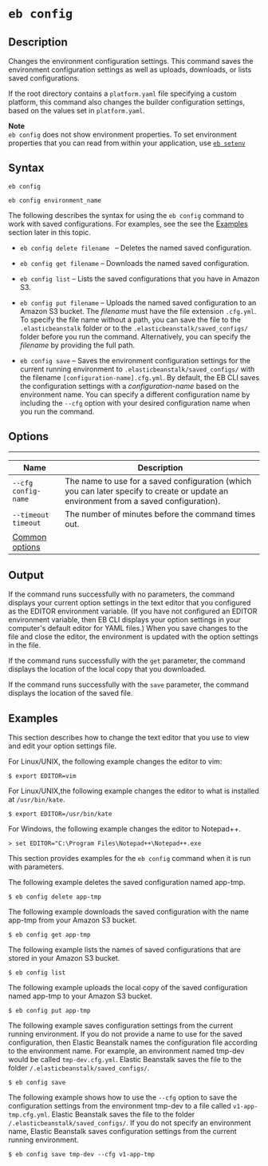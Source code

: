 # `eb config`<a name="eb3-config"></a>

## Description<a name="eb3-configdescription"></a>

Changes the environment configuration settings\. This command saves the environment configuration settings as well as uploads, downloads, or lists saved configurations\.

If the root directory contains a `platform.yaml` file specifying a custom platform, this command also changes the builder configuration settings, based on the values set in `platform.yaml`\.

**Note**  
`eb config` does not show environment properties\. To set environment properties that you can read from within your application, use [`eb setenv`](environment-configuration-methods-after.md#configuration-options-after-ebcli-ebsetenv)

## Syntax<a name="eb3-configsyntax"></a>

 `eb config` 

 `eb config environment_name` 

The following describes the syntax for using the `eb config` command to work with saved configurations\. For examples, see the see the [Examples](#eb3-configexample) section later in this topic\.

+ `eb config delete filename ` – Deletes the named saved configuration\.

+ `eb config get filename` – Downloads the named saved configuration\.

+ `eb config list` – Lists the saved configurations that you have in Amazon S3\.

+ `eb config put filename` – Uploads the named saved configuration to an Amazon S3 bucket\. The *filename* must have the file extension `.cfg.yml`\. To specify the file name without a path, you can save the file to the `.elasticbeanstalk` folder or to the `.elasticbeanstalk/saved_configs/` folder before you run the command\. Alternatively, you can specify the *filename* by providing the full path\.

+ `eb config save` – Saves the environment configuration settings for the current running environment to `.elasticbeanstalk/saved_configs/` with the filename `[configuration-name].cfg.yml`\. By default, the EB CLI saves the configuration settings with a *configuration\-name* based on the environment name\. You can specify a different configuration name by including the `--cfg` option with your desired configuration name when you run the command\.

## Options<a name="eb3-configoptions"></a>


****  

|  Name  |  Description  | 
| --- | --- | 
|  `--cfg config-name`  |  The name to use for a saved configuration \(which you can later specify to create or update an environment from a saved configuration\)\.  | 
|  `--timeout timeout`  |  The number of minutes before the command times out\.  | 
|  [Common options](eb3-cmd-options.md)  |  | 

## Output<a name="eb3-configoutput"></a>

If the command runs successfully with no parameters, the command displays your current option settings in the text editor that you configured as the EDITOR environment variable\. \(If you have not configured an EDITOR environment variable, then EB CLI displays your option settings in your computer's default editor for YAML files\.\) When you save changes to the file and close the editor, the environment is updated with the option settings in the file\.

If the command runs successfully with the `get` parameter, the command displays the location of the local copy that you downloaded\.

If the command runs successfully with the `save` parameter, the command displays the location of the saved file\.

## Examples<a name="eb3-configexample"></a>

This section describes how to change the text editor that you use to view and edit your option settings file\.

For Linux/UNIX, the following example changes the editor to vim:

```
$ export EDITOR=vim
```

For Linux/UNIX,the following example changes the editor to what is installed at `/usr/bin/kate`\.

```
$ export EDITOR=/usr/bin/kate
```

For Windows, the following example changes the editor to Notepad\+\+\.

```
> set EDITOR="C:\Program Files\Notepad++\Notepad++.exe
```

This section provides examples for the `eb config` command when it is run with parameters\.

The following example deletes the saved configuration named app\-tmp\.

```
$ eb config delete app-tmp
```

The following example downloads the saved configuration with the name app\-tmp from your Amazon S3 bucket\.

```
$ eb config get app-tmp
```

The following example lists the names of saved configurations that are stored in your Amazon S3 bucket\.

```
$ eb config list
```

The following example uploads the local copy of the saved configuration named app\-tmp to your Amazon S3 bucket\.

```
$ eb config put app-tmp
```

The following example saves configuration settings from the current running environment\. If you do not provide a name to use for the saved configuration, then Elastic Beanstalk names the configuration file according to the environment name\. For example, an environment named tmp\-dev would be called `tmp-dev.cfg.yml`\. Elastic Beanstalk saves the file to the folder `/.elasticbeanstalk/saved_configs/`\.

```
$ eb config save
```

The following example shows how to use the `--cfg` option to save the configuration settings from the environment tmp\-dev to a file called `v1-app-tmp.cfg.yml`\. Elastic Beanstalk saves the file to the folder `/.elasticbeanstalk/saved_configs/`\. If you do not specify an environment name, Elastic Beanstalk saves configuration settings from the current running environment\.

```
$ eb config save tmp-dev --cfg v1-app-tmp
```